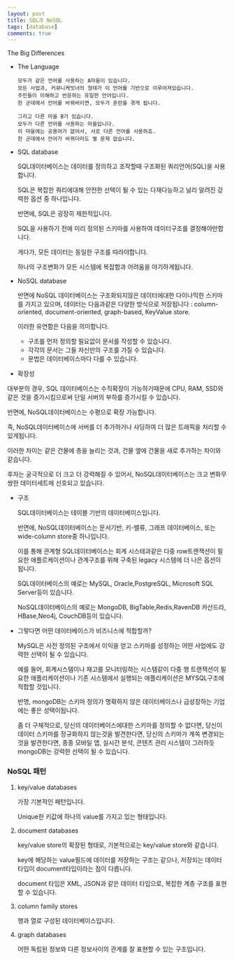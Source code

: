 ```yaml
---
layout: post
title: SQL과 NoSQL
tags: [database]
comments: true
---
```


The Big Differences

- The Language

  ```
  모두가 같은 언어를 사용하는 A마을이 있습니다.
  모든 사업과, 커뮤니케잇녀의 형태가 이 언어를 기반으로 이루어져있습니다.
  주민들이 이해하고 반응하는 유일한 언어입니다.
  한 군데에서 언어를 바꿔버리면, 모두가 혼란을 겪게 됩니다.
  
  그리고 다른 마을 B가 있습니다.
  모두가 다른 언어를 사용하는 마을입니다.
  이 마을에는 공용어가 없어서, 서로 다른 언어를 사용하죠.
  한 군데에서 언어가 바뀌더라도 별 문제 없습니다.
  ```

- SQL database

  SQL데이터베이스는 데이터를 정의하고 조작할때 구조화된 쿼리언어(SQL)을 사용합니다.

  SQL은 복잡한 쿼리에대해 안전한 선택이 될 수 있는 다재다능하고 널리 알려진 강력한 옵션 중 하나입니다.

  반면에, SQL은 굉장히 제한적입니다.

  SQL을 사용하기 전에 미리 정의된 스키마를 사용하여 데이터구조를 결정해야만합니다.

  게다가, 모든 데이터는 동일한 구조를 따라야합니다.

  하나의 구조변화가 모든 시스템에 복잡함과 어려움을 야기하게됩니다.

- NoSQL database

  반면에 NoSQL 데이터베이스는 구조화되지않은 데이터에대한 다이나믹한 스키마를 가지고 있으며, 데이터는 다음과같은 다양한 방식으로 저장됩니다 : column-oriented, document-oriented, graph-based, KeyValue store.

  이러한 유연함은 다음을 의미합니다.

  - 구조를 먼저 정의할 필요없이 문서를 작성할 수 있습니다.
  - 각각의 문서는 그들 자신만의 구조를 가질 수 있습니다.
  - 문법은 데이터베이스마다 다를 수 있습니다.

  

- 확장성

대부분의 경우, SQL 데이터베이스는 수직확장이 가능하기때문에 CPU, RAM, SSD와같은 것을 증가시킴으로써 단일 서버의 부하를 증가시킬 수 있습니다.

반면에, NoSQL데이터베이스는 수평으로 확장 가능합니다.

즉, NoSQL데이터베이스에 서버를 더 추가하거나 샤딩하여 더 많은 트래픽을 처리할 수 있게됩니다.

이러한 차이는 같은 건물에 층을 늘리는 것과, 건물 옆에 건물을 새로 추가하는 차이와 같습니다.

후자는 궁극적으로 더 크고 더 강력해질 수 있어서, NoSQL데이터베이스는 크고 변화무쌍한 데이터세트에 선호되고 있습니다.



- 구조

  SQL데이터베이스는 테이블 기반의 데이터베이스입니다.

  반면에, NoSQL데이터베이스는 문서기반, 키-밸류, 그래프 데이터베이스, 또는 wide-column store중 하나입니다.

  이를 통해 관계형 SQL데이터베이스는 회계 시스테과같은 다중 row트랜잭션이 필요한 애플르케이션이나 관계구조를 위해 구축된 legacy 시스템에 더 나은 옵션이 됩니다.

  SQL데이터베이스의 예로는 MySQL, Oracle,PostgreSQL, Microsoft SQL Server등이 있습니다.

  NoSQL데이터베이스의 예로는 MongoDB, BigTable,Redis,RavenDB 카산드라, HBase,Neo4j, CouchDB등이 있습니다.

  

- 그렇다면 어떤 데이터베이스가 비즈니스에 적합할까?

  MySQL은 사전 정의된 구조에서 이익을 얻고 스키마를 성정하는 어떤 사업에도 강력한 선택이 될 수 있습니다.

  예를 들어, 회계시스템이나 재고를 모니터링하는 시스템같이 다중 행 트랜잭션이 필요한 애플리케이션이나 기존 시스템에서 실행되는 애플리케이션은 MYSQL구조에 적합할 것입니다.

  반명, mongoDB는 스키마 정의가 명확하지 않은 데이터베이스나 급성장하는 기업에는 좋은 성택이됩니다.

  좀 더 구체적으로, 당신의 데이터베이스에대한 스키마를 정의할 수 없다면, 당신이 데이터 스키마를 정규화하지 않는것을 발견한다면, 당신의 스키마가 계쏙 변경되는 것을 발견한다면, 종종 모바일 앱, 실시간 분석, 콘텐츠 관리 시스템이 그러하듯 mongoDB는 강력한 선택이 될 수 있습니다.



<h3>
    NoSQL 패턴
</h3>

1. key/value databases

   가장 기본적인 패턴입니다.

   Unique한 키값에 하나의 value를 가지고 있는 형태입니다.

2. document databases

   key/value store의 확장된 형태로, 기본적으로는 key/value store와 같습니다.

   key에 해당하는 value필드에 데이터를 저장하는 구조는 같으나, 저장되는 데이터타입이 document타입이라는 점이 다릅니다.

   document 타입은 XML, JSON과 같은 데이터 타입으로, 복잡한 계층 구조를 표현할 수 있습니다.

3. column family stores

   행과 열로 구성된 데이터베이스입니다.

4. graph databases

   어떤 독립된 정보와 다른 정보사이의 관계를 잘 표현할 수 있는 구조입니다.

